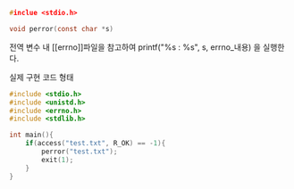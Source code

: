 ~~~c
#inclue <stdio.h>

void perror(const char *s)
~~~

전역 변수 내 [[errno]]파일을 참고하여
printf("%s : %s", s, errno_내용) 을 실행한다.

실제 구현 코드 형태

~~~c
#include <stdio.h>
#include <unistd.h>
#include <errno.h>
#include <stdlib.h>

int main(){
	if(access("test.txt", R_OK) == -1){
		perror("test.txt");
		exit(1);
	}
}
~~~